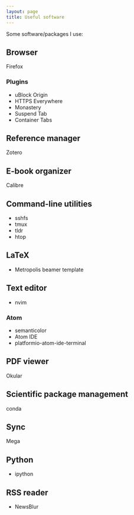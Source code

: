 ```yaml
---
layout: page
title: Useful software
---
```


Some software/packages I use:

## Browser

Firefox

### Plugins
* uBlock Origin
* HTTPS Everywhere
* Monastery
* Suspend Tab
* Container Tabs

## Reference manager

Zotero

## E-book organizer

Calibre

## Command-line utilities

* sshfs
* tmux
* tldr
* htop

## LaTeX

* Metropolis beamer template

## Text editor

* nvim

### Atom
* semanticolor
* Atom IDE
* platformio-atom-ide-terminal

## PDF viewer

Okular

## Scientific package management

conda

## Sync

Mega

## Python

* ipython

## RSS reader

* NewsBlur
